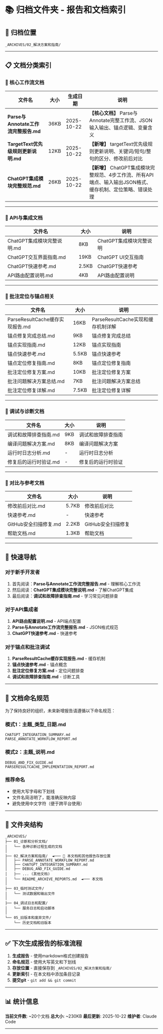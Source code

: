 # 📚 归档文件夹 - 报告和文档索引

## 📍 归档位置

```
_ARCHIVES/02_解决方案和指南/
```

---

## 📋 文档分类索引

### 🔷 核心工作流文档

| 文件名 | 大小 | 生成日期 | 说明 |
|--------|------|--------|------|
| **Parse与Annotate工作流完整报告.md** | 36KB | 2025-10-22 | **【核心文档】** Parse与Annotate完整工作流、JSON输入输出、锚点逻辑、变量含义 |
| **TargetText优先级规则更新说明.md** | 12KB | 2025-10-22 | **【新增】** targetText优先级规则更新说明、关键词/短句/整句的区分、修改前后对比 |
| **ChatGPT集成模块完整规范.md** | 26KB | 2025-10-22 | **【新增】** ChatGPT集成模块完整规范、4步工作流、所有API端点、输入输出JSON格式、缓存机制、定位策略、错误处理 |

---

### 🔷 API与集成文档

| 文件名 | 大小 | 说明 |
|--------|------|------|
| ChatGPT集成模块完整说明.md | 8KB | ChatGPT集成模块完整说明 |
| ChatGPT交互界面指南.md | 19KB | ChatGPT UI交互指南 |
| ChatGPT快速参考.md | 2.5KB | ChatGPT快速参考 |
| API路由配置说明.md | 4KB | API路由配置说明 |

---

### 🔷 批注定位与锚点相关

| 文件名 | 大小 | 说明 |
|--------|------|------|
| ParseResultCache缓存实现报告.md | 16KB | ParseResultCache实现和缓存机制详解 |
| 锚点修复完成总结.md | 9KB | 锚点修复完成总结 |
| 锚点实现指南.md | 12KB | 锚点实现指南 |
| 锚点快速参考.md | 5.5KB | 锚点快速参考 |
| 锚点定位修复指南.md | 8KB | 锚点定位修复指南 |
| 批注定位修复方案.md | 10KB | 批注定位修复方案 |
| 批注问题解决方案总结.md | 7KB | 批注问题解决方案总结 |
| 批注定位修复详解.md | 7.5KB | 批注定位修复详解 |

---

### 🔷 调试与诊断文档

| 文件名 | 大小 | 说明 |
|--------|------|------|
| 调试和故障排查指南.md | 9KB | 调试和故障排查指南 |
| 编译问题解决方案.md | 8KB | 编译问题解决方案 |
| 运行时日志分析.md | - | 运行时日志分析 |
| 修复后的运行时验证.md | - | 修复后的运行时验证 |

---

### 🔷 对比与参考文档

| 文件名 | 大小 | 说明 |
|--------|------|------|
| 修改前后对比.md | 5.7KB | 修改前后对比 |
| 快速参考.md | - | 快速参考 |
| GitHub安全扫描修复.md | 2.2KB | GitHub安全扫描修复 |
| 帮助文档.md | 1.3KB | 帮助文档 |

---

## 🎯 快速导航

### 对于新手开发者
1. 首先阅读：**Parse与Annotate工作流完整报告.md** - 理解核心工作流
2. 然后阅读：**ChatGPT集成模块完整说明.md** - 了解ChatGPT集成
3. 最后阅读：**调试和故障排查指南.md** - 学习常见问题排查

### 对于API集成者
1. **API路由配置说明.md** - API端点配置
2. **Parse与Annotate工作流完整报告.md** - JSON格式规范
3. **ChatGPT快速参考.md** - 快速参考

### 对于锚点和批注调试
1. **ParseResultCache缓存实现报告.md** - 缓存机制
2. **锚点快速参考.md** - 锚点概念
3. **批注定位修复方案.md** - 定位问题排查
4. **调试和故障排查指南.md** - 诊断工具

---

## 📌 文档命名规范

为了保持良好的组织，未来新增报告请遵循以下命名规范：

### 模式1：主题_类型_日期.md
```
CHATGPT_INTEGRATION_SUMMARY.md
PARSE_ANNOTATE_WORKFLOW_REPORT.md
```

### 模式2：主题_说明.md
```
DEBUG_AND_FIX_GUIDE.md
PARSERESULTCACHE_IMPLEMENTATION_REPORT.md
```

### 推荐命名
- 使用大写字母和下划线
- 文件名简洁明了，能准确反映内容
- 避免使用中文字符（便于跨平台使用）

---

## 📂 文件夹结构

```
_ARCHIVES/
├── 01_诊断和分析文档/
│   └── 各种诊断过程生成的文档
│
├── 02_解决方案和指南/  ◄─── 📍 本文档和其他报告存放位置
│   ├── PARSE_ANNOTATE_WORKFLOW_REPORT.md
│   ├── CHATGPT_INTEGRATION_SUMMARY.md
│   ├── DEBUG_AND_FIX_GUIDE.md
│   ├── ... (其他文档)
│   └── README_ARCHIVE_REPORTS.md  ◄─── 本文档
│
├── 03_临时测试文件/
│   └── 测试数据和输出文件
│
├── 04_调试日志和配置/
│   └── 服务日志和启动脚本
│
└── 05_旧版本和废弃文件/
    └── 历史文档和旧版本
```

---

## ✅ 下次生成报告的标准流程

1. **生成报告** - 使用markdown格式创建报告
2. **命名规范** - 使用大写英文和下划线
3. **存放位置** - 直接保存到 `_ARCHIVES/02_解决方案和指南/`
4. **更新索引** - 在本文档中添加条目记录
5. **提交git** - `git add && git commit`

---

## 📊 统计信息

**当前文件数**: ~20个文档
**总大小**: ~230KB
**最后更新**: 2025-10-22
**维护者**: Claude Code

---

